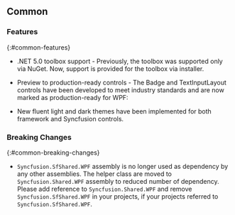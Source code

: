 ## Common

### Features
{:#common-features}

* .NET 5.0 toolbox support - Previously, the toolbox was supported only via NuGet. Now, support is provided for the toolbox via installer.

* Preview to production-ready controls - The Badge and TextInputLayout controls have been developed to meet industry standards and are now marked as production-ready for WPF:

* New fluent light and dark themes have been implemented for both framework and Syncfusion controls.

### Breaking Changes
{:#common-breaking-changes}

* `Syncfusion.SfShared.WPF` assembly is no longer used as dependency by any other assemblies. The helper class are moved to `Syncfusion.Shared.WPF` assembly to reduced number of dependency. Please add reference to `Syncfusion.Shared.WPF` and remove `Syncfusion.SfShared.WPF` in your projects, if your projects referred to `Syncfusion.SfShared.WPF`.

